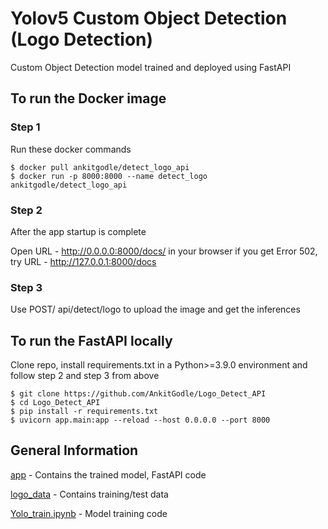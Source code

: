 # Yolov5 Custom Object Detection (Logo Detection)

Custom Object Detection model trained and deployed using FastAPI

## To run the Docker image

### Step 1
Run these docker commands
```
$ docker pull ankitgodle/detect_logo_api
$ docker run -p 8000:8000 --name detect_logo ankitgodle/detect_logo_api
```
### Step 2
After the app startup is complete

Open URL - http://0.0.0.0:8000/docs/ in your browser
if you get Error 502, try URL - http://127.0.0.1:8000/docs

### Step 3
Use POST/ api/detect/logo to upload the image and get the inferences

## To run the FastAPI locally
Clone repo, install requirements.txt in a Python>=3.9.0 environment and follow step 2 and step 3 from above
```
$ git clone https://github.com/AnkitGodle/Logo_Detect_API
$ cd Logo_Detect_API
$ pip install -r requirements.txt
$ uvicorn app.main:app --reload --host 0.0.0.0 --port 8000
```

## General Information

[app](https://github.com/AnkitGodle/Logo_Detect_API/tree/main/app) - Contains the trained model, FastAPI code

[logo_data](https://github.com/AnkitGodle/Logo_Detect_API/tree/main/logo_data) - Contains training/test data

[Yolo_train.ipynb](https://github.com/AnkitGodle/Logo_Detect_API/blob/main/Yolo_train.ipynb) - Model training code
